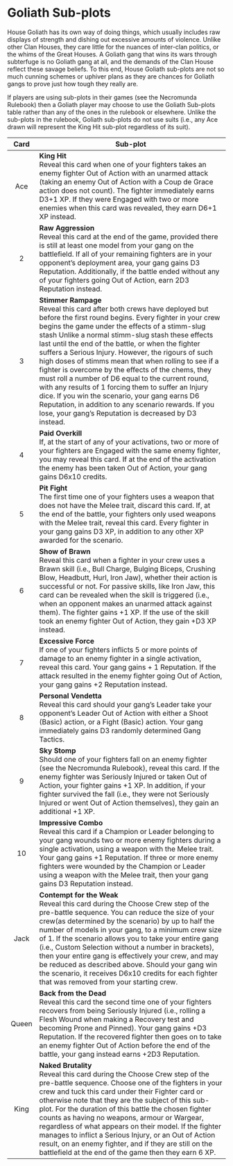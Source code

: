 # Goliath Sub-plots

House Goliath has its own way of doing things, which usually includes raw displays
of strength and dishing out excessive amounts of violence. Unlike other Clan
Houses, they care little for the nuances of inter-clan politics, or the whims of the
Great Houses. A Goliath gang that wins its wars through subterfuge is no Goliath
gang at all, and the demands of the Clan House reflect these savage beliefs. To this
end, House Goliath sub-plots are not so much cunning schemes or uphiver plans
as they are chances for Goliath gangs to prove just how tough they really are.

If players are using sub-plots in their games (see the Necromunda Rulebook) then
a Goliath player may choose to use the Goliath Sub-plots table rather than any of
the ones in the rulebook or elsewhere. Unlike the sub-plots in the rulebook, Goliath
sub-plots do not use suits (i.e., any Ace drawn will represent the King Hit sub-plot
regardless of its suit).

| Card  | Sub-plot                                                                                                                                                                                                                                                                                                                                                                                                                                                                                                                                                                                                                                                                                                                                                 |
| :---: | -------------------------------------------------------------------------------------------------------------------------------------------------------------------------------------------------------------------------------------------------------------------------------------------------------------------------------------------------------------------------------------------------------------------------------------------------------------------------------------------------------------------------------------------------------------------------------------------------------------------------------------------------------------------------------------------------------------------------------------------------------- |
|  Ace  | **King Hit**<br /> Reveal this card when one of your fighters takes an enemy fighter Out of Action with an unarmed attack (taking an enemy Out of Action with a Coup de Grace action does not count). The fighter immediately earns D3+1 XP. If they were Engaged with two or more enemies when this card was revealed, they earn D6+1 XP instead.                                                                                                                                                                                                                                                                                                                                                                                                       |
|   2   | **Raw Aggression**<br /> Reveal this card at the end of the game, provided there is still at least one model from your gang on the battlefield. If all of your remaining fighters are in your opponent’s deployment area, your gang gains D3 Reputation. Additionally, if the battle ended without any of your fighters going Out of Action, earn 2D3 Reputation instead.                                                                                                                                                                                                                                                                                                                                                                                |
|   3   | **Stimmer Rampage**<br /> Reveal this card after both crews have deployed but before the first round begins. Every fighter in your crew begins the game under the effects of a stimm-slug stash Unlike a normal stimm-slug stash these effects last until the end of the battle, or when the fighter suffers a Serious Injury. However, the rigours of such high doses of stimms mean that when rolling to see if a fighter is overcome by the effects of the chems, they must roll a number of D6 equal to the current round, with any results of 1 forcing them to suffer an Injury dice. If you win the scenario, your gang earns D6 Reputation, in addition to any scenario rewards. If you lose, your gang’s Reputation is decreased by D3 instead. |
|   4   | **Paid Overkill**<br /> If, at the start of any of your activations, two or more of your fighters are Engaged with the same enemy fighter, you may reveal this card. If at the end of the activation the enemy has been taken Out of Action, your gang gains D6x10 credits.                                                                                                                                                                                                                                                                                                                                                                                                                                                                              |
|   5   | **Pit Fight**<br /> The first time one of your fighters uses a weapon that does not have the Melee trait, discard this card. If, at the end of the battle, your fighters only used weapons with the Melee trait, reveal this card. Every fighter in your gang gains D3 XP, in addition to any other XP awarded for the scenario.                                                                                                                                                                                                                                                                                                                                                                                                                         |
|   6   | **Show of Brawn**<br /> Reveal this card when a fighter in your crew uses a Brawn skill (i.e., Bull Charge, Bulging Biceps, Crushing Blow, Headbutt, Hurl, Iron Jaw), whether their action is successful or not. For passive skills, like Iron Jaw, this card can be revealed when the skill is triggered (i.e., when an opponent makes an unarmed attack against them). The fighter gains +1 XP. If the use of the skill took an enemy fighter Out of Action, they gain +D3 XP instead.                                                                                                                                                                                                                                                                 |
|   7   | **Excessive Force**<br /> If one of your fighters inflicts 5 or more points of damage to an enemy fighter in a single activation, reveal this card. Your gang gains + 1 Reputation. If the attack resulted in the enemy fighter going Out of Action, your gang gains +2 Reputation instead.                                                                                                                                                                                                                                                                                                                                                                                                                                                              |
|   8   | **Personal Vendetta**<br /> Reveal this card should your gang’s Leader take your opponent’s Leader Out of Action with either a Shoot (Basic) action, or a Fight (Basic) action. Your gang immediately gains D3 randomly determined Gang Tactics.                                                                                                                                                                                                                                                                                                                                                                                                                                                                                                         |
|   9   | **Sky Stomp**<br /> Should one of your fighters fall on an enemy fighter (see the Necromunda Rulebook), reveal this card. If the enemy fighter was Seriously Injured or taken Out of Action, your fighter gains +1 XP. In addition, if your fighter survived the fall (i.e., they were not Seriously Injured or went Out of Action themselves), they gain an additional +1 XP.                                                                                                                                                                                                                                                                                                                                                                           |
|  10   | **Impressive Combo**<br /> Reveal this card if a Champion or Leader belonging to your gang wounds two or more enemy fighters during a single activation, using a weapon with the Melee trait. Your gang gains +1 Reputation. If three or more enemy fighters were wounded by the Champion or Leader using a weapon with the Melee trait, then your gang gains D3 Reputation instead.                                                                                                                                                                                                                                                                                                                                                                     |
| Jack  | **Contempt for the Weak**<br /> Reveal this card during the Choose Crew step of the pre-battle sequence. You can reduce the size of your crew(as determined by the scenario) by up to half the number of models in your gang, to a minimum crew size of 1. If the scenario allows you to take your entire gang (i.e., Custom Selection without a number in brackets), then your entire gang is effectively your crew, and may be reduced as described above. Should your gang win the scenario, it receives D6x10 credits for each fighter that was removed from your starting crew.                                                                                                                                                                     |
| Queen | **Back from the Dead**<br /> Reveal this card the second time one of your fighters recovers from being Seriously Injured (i.e., rolling a Flesh Wound when making a Recovery test and becoming Prone and Pinned). Your gang gains +D3 Reputation. If the recovered fighter then goes on to take an enemy fighter Out of Action before the end of the battle, your gang instead earns +2D3 Reputation.                                                                                                                                                                                                                                                                                                                                                    |
| King  | **Naked Brutality**<br /> Reveal this card during the Choose Crew step of the pre-battle sequence. Choose one of the fighters in your crew and tuck this card under their Fighter card or otherwise note that they are the subject of this sub-plot. For the duration of this battle the chosen fighter counts as having no weapons, armour or Wargear, regardless of what appears on their model. If the fighter manages to inflict a Serious Injury, or an Out of Action result, on an enemy fighter, and if they are still on the battlefield at the end of the game then they earn 6 XP.                                                                                                                                                             |
